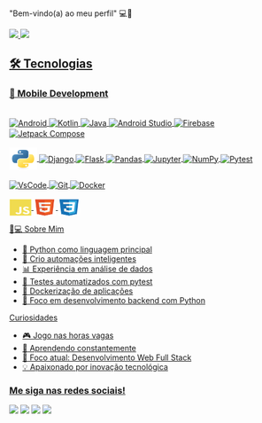 "Bem-vindo(a) ao meu perfil"  💻🐍

 
<div>
   <a href="https://github.com/wolfdnb">
   <img height="180em" src="https://github-readme-stats.vercel.app/api?username=daniel&show_icons=true&theme=tokyonight&include_all_commits=true&count_private=true"/>
   <img height="180em" src="https://github-readme-stats.vercel.app/api/top-langs/?username=daniel&layout=compact&langs_count=6&theme=tokyonight"/>
</div>



## 🛠️ Tecnologias

### 📱 Mobile Development



<div style="display: inline_block"><br>
  <img align="center" alt="Android" height="40" width="50" src="https://cdn.jsdelivr.net/gh/devicons/devicon/icons/android/android-original.svg">
  <img align="center" alt="Kotlin" height="40" width="50" src="https://cdn.jsdelivr.net/gh/devicons/devicon/icons/kotlin/kotlin-original.svg">
  <img align="center" alt="Java" height="40" width="50" src="https://cdn.jsdelivr.net/gh/devicons/devicon/icons/java/java-original.svg">
  <img align="center" alt="Android Studio" height="40" width="50" src="https://cdn.jsdelivr.net/gh/devicons/devicon/icons/androidstudio/androidstudio-original.svg">
  <img align="center" alt="Firebase" height="40" width="50" src="https://cdn.jsdelivr.net/gh/devicons/devicon/icons/firebase/firebase-plain.svg">
  <img align="center" alt="Jetpack Compose" height="40" width="50" src="https://developer.android.com/static/images/jetpack/compose/logo-compose.svg">
</div>

<div style="display: inline_block"><br>
  <img align="center" alt="Python" height="40" width="50" src="https://raw.githubusercontent.com/devicons/devicon/master/icons/python/python-original.svg">
  <img align="center" alt="Django" height="40" width="50" src="https://cdn.jsdelivr.net/gh/devicons/devicon/icons/django/django-plain.svg">
  <img align="center" alt="Flask" height="40" width="50" src="https://cdn.jsdelivr.net/gh/devicons/devicon/icons/flask/flask-original.svg">
  <img align="center" alt="Pandas" height="40" width="50" src="https://cdn.jsdelivr.net/gh/devicons/devicon/icons/pandas/pandas-original.svg">
  <img align="center" alt="Jupyter" height="40" width="50" src="https://cdn.jsdelivr.net/gh/devicons/devicon/icons/jupyter/jupyter-original.svg">
  <img align="center" alt="NumPy" height="40" width="50" src="https://cdn.jsdelivr.net/gh/devicons/devicon/icons/numpy/numpy-original.svg">
  <img align="center" alt="Pytest" height="40" width="50" src="https://cdn.jsdelivr.net/gh/devicons/devicon/icons/pytest/pytest-original.svg">
</div>

<div style="display: inline_block"><br>
  <img align="center" alt="VsCode" height="40" width="50" src="https://cdn.jsdelivr.net/gh/devicons/devicon/icons/vscode/vscode-original.svg">
  <img align="center" alt="Git" height="40" width="50" src="https://cdn.jsdelivr.net/gh/devicons/devicon/icons/git/git-original.svg">
  <img align="center" alt="Docker" height="40" width="50" src="https://cdn.jsdelivr.net/gh/devicons/devicon/icons/docker/docker-original.svg">
</div>
<div style="display: inline_block"><br>
  <img align="center" alt="Js" height="30" width="40" src="https://raw.githubusercontent.com/devicons/devicon/master/icons/javascript/javascript-plain.svg">
  <img align="center" alt="HTML" height="30" width="40" src="https://raw.githubusercontent.com/devicons/devicon/master/icons/html5/html5-original.svg">
  <img align="center" alt="CSS" height="30" width="40" src="https://raw.githubusercontent.com/devicons/devicon/master/icons/css3/css3-original.svg">
</div>






👨💻 Sobre Mim

- 🐍 Python como linguagem principal
- 🤖 Crio automações inteligentes
- 📊 Experiência em análise de dados
- 🧪 Testes automatizados com pytest
- 🐳 Dockerização de aplicações
- 🚀 Foco em desenvolvimento backend com Python 

Curiosidades

- 🎮 Jogo nas horas vagas
- 🌱 Aprendendo constantemente
- 🎯 Foco atual: Desenvolvimento Web Full Stack
- 💡 Apaixonado por inovação tecnológica



### Me siga nas redes sociais!

<div> 
  <a href="https://instagram.com/wolf_daniboy" target="_blank"><img src="https://img.shields.io/badge/-Instagram-%23E4405F?style=for-the-badge&logo=instagram&logoColor=white" target="_blank"></a>
  <a href="https://discord.gg/SEUUSERID" target="_blank"><img src="https://img.shields.io/badge/Discord-7289DA?style=for-the-badge&logo=discord&logoColor=white" target="_blank"></a> 
  <a href = "mailto:wolf21.dan@gmail.com"><img src="https://img.shields.io/badge/-Gmail-%23333?style=for-the-badge&logo=gmail&logoColor=white" target="_blank"></a>
  <!-- Adicione seu LinkedIn abaixo -->
  <a href="https://www.linkedin.com/in/seu-linkedin" target="_blank"><img src="https://img.shields.io/badge/-LinkedIn-%230077B5?style=for-the-badge&logo=linkedin&logoColor=white" target="_blank"></a>
</div>